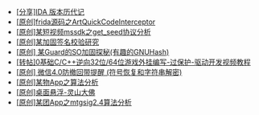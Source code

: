 + [[分享]IDA  版本历代记](https://bbs.kanxue.com/thread-277984.htm)
+ [[原创]frida源码之ArtQuickCodeInterceptor](https://bbs.kanxue.com/thread-287333.htm)
+ [[原创]某短视频mssdk之get_seed协议分析](https://bbs.kanxue.com/thread-287288.htm)
+ [[原创]某加固签名校验研究](https://bbs.kanxue.com/thread-287338.htm)
+ [[原创] 某Guard的SO加固探秘(有趣的GNUHash)](https://bbs.kanxue.com/thread-287303.htm)
+ [[转帖]0基础C/C++逆向32位/64位游戏外挂编写-过保护-驱动开发视频教程](https://bbs.kanxue.com/thread-286955.htm)
+ [[原创] 微信4.0防撤回带提醒 (符号恢复和字符串解密)](https://bbs.kanxue.com/thread-286611.htm)
+ [[原创]某物App之算法分析](https://bbs.kanxue.com/thread-287289.htm)
+ [[原创]桌面悬浮-灵山大佛](https://bbs.kanxue.com/thread-287083.htm)
+ [[原创]某团App之mtgsig2.4算法分析](https://bbs.kanxue.com/thread-280779.htm)
